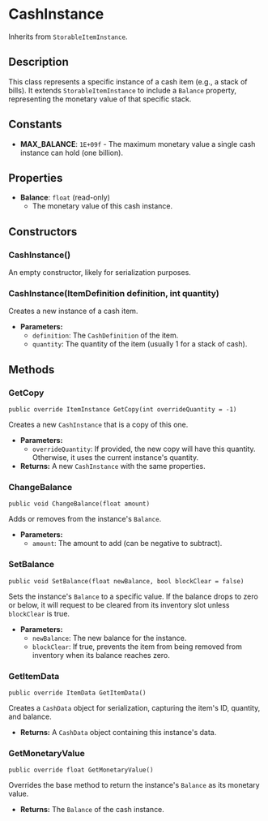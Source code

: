 # CashInstance

Inherits from `StorableItemInstance`.

## Description

This class represents a specific instance of a cash item (e.g., a stack of bills). It extends `StorableItemInstance` to include a `Balance` property, representing the monetary value of that specific stack.

## Constants

-   **MAX_BALANCE**: `1E+09f` - The maximum monetary value a single cash instance can hold (one billion).

## Properties

-   **Balance**: `float` (read-only)
    -   The monetary value of this cash instance.

## Constructors

### CashInstance()
An empty constructor, likely for serialization purposes.

### CashInstance(ItemDefinition definition, int quantity)
Creates a new instance of a cash item.

-   **Parameters:**
    -   `definition`: The `CashDefinition` of the item.
    -   `quantity`: The quantity of the item (usually 1 for a stack of cash).

## Methods

### GetCopy
`public override ItemInstance GetCopy(int overrideQuantity = -1)`

Creates a new `CashInstance` that is a copy of this one.

-   **Parameters:**
    -   `overrideQuantity`: If provided, the new copy will have this quantity. Otherwise, it uses the current instance's quantity.
-   **Returns:** A new `CashInstance` with the same properties.

### ChangeBalance
`public void ChangeBalance(float amount)`

Adds or removes from the instance's `Balance`.

-   **Parameters:**
    -   `amount`: The amount to add (can be negative to subtract).

### SetBalance
`public void SetBalance(float newBalance, bool blockClear = false)`

Sets the instance's `Balance` to a specific value. If the balance drops to zero or below, it will request to be cleared from its inventory slot unless `blockClear` is true.

-   **Parameters:**
    -   `newBalance`: The new balance for the instance.
    -   `blockClear`: If true, prevents the item from being removed from inventory when its balance reaches zero.

### GetItemData
`public override ItemData GetItemData()`

Creates a `CashData` object for serialization, capturing the item's ID, quantity, and balance.

-   **Returns:** A `CashData` object containing this instance's data.

### GetMonetaryValue
`public override float GetMonetaryValue()`

Overrides the base method to return the instance's `Balance` as its monetary value.

-   **Returns:** The `Balance` of the cash instance.
